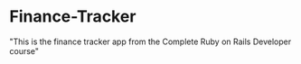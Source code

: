 # Finance-Tracker

"This is the finance tracker app from the Complete Ruby on Rails Developer course"